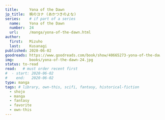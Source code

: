 ```yaml
---
title:     Yona of the Dawn
jp_title:  暁のヨナ (あかつきのよな)
series:    # if part of a series
  name:    Yona of the Dawn
  number:  24
  url:     /manga/yona-of-the-dawn.html
author: 
  first:   Mizuho 
  last:    Kusanagi
published: 2020-06-02 
goodreads: https://www.goodreads.com/book/show/40665273-yona-of-the-dawn-vol-24
img:       books/yona-of-the-dawn-24.jpg
status: to-read
read:   # must order recent first
#  - start: 2020-06-02 
#    end:   2020-06-02
type: manga
tags: # library, own-this, scifi, fantasy, historical-fiction
  - shojo
  - manga
  - fantasy
  - favorite
  - own-this
---
```


